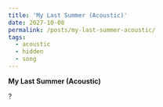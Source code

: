 ```yaml
---
title: 'My Last Summer (Acoustic)'
date: 2027-10-08
permalink: /posts/my-last-summer-acoustic/
tags:
  - acoustic
  - hidden
  - song
---
```


**My Last Summer (Acoustic)**

?
